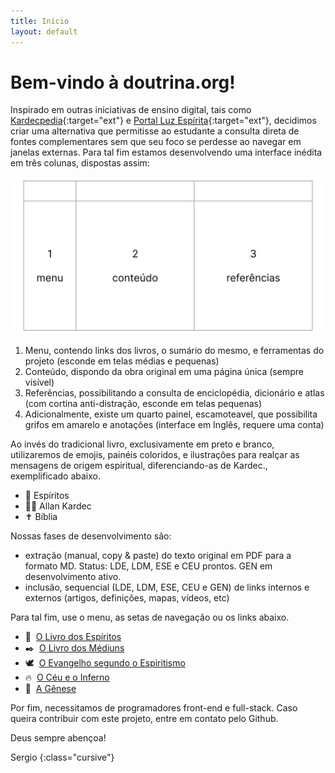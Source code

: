 ```yaml
---
title: Início
layout: default
---
```


<head>
<link rel="preconnect" href="https://fonts.googleapis.com">
<link rel="preconnect" href="https://fonts.gstatic.com" crossorigin>
<link href="https://fonts.googleapis.com/css2?family=Zeyada&display=swap" rel="stylesheet">
<style>
#col1 {background-color: #E6E6E6;}
#col2-body {background-color: #F2F2F2;}
</style>
</head>

# Bem-vindo à doutrina.org!

Inspirado em outras iniciativas de ensino digital, tais como [Kardecpedia](https://kardecpedia.com/pt){:target="ext"} e [Portal Luz Espírita](https://www.luzespirita.org.br/){:target="ext"}, decidimos criar uma alternativa que permitisse ao estudante a consulta direta de fontes complementares sem que seu foco se perdesse ao navegar em janelas externas. Para tal fim estamos desenvolvendo uma interface inédita em três colunas, dispostas assim:

![ilustração de um website com três colunas](./content/images/doutrina-layout.svg)

1.  Menu, contendo links dos livros, o sumário do mesmo, e ferramentas do projeto (esconde em telas médias e pequenas)
2.  Conteúdo, dispondo da obra original em uma página única (sempre visível)
3.  Referências, possibilitando a consulta de enciclopédia, dicionário e atlas (com cortina anti-distração, esconde em telas pequenas)
4.  Adicionalmente, existe um quarto painel, escamoteavel, que possibilita grifos em amarelo e anotações (interface em Inglês, requere uma conta)

Ao invés do tradicional livro, exclusivamente em preto e branco, utilizaremos de emojis, painéis coloridos, e ilustrações para realçar as mensagens de origem espiritual, diferenciando-as de Kardec., exemplificado abaixo.

*   👻 Espíritos
*   👴🏻 Allan Kardec
*   ✝️ Bíblia

Nossas fases de desenvolvimento são:

*   extração (manual, copy & paste) do texto original em PDF para a formato MD. Status: LDE, LDM, ESE e CEU prontos. GEN em desenvolvimento ativo.
*   inclusão, sequencial (LDE, LDM, ESE, CEU e GEN) de links internos e externos (artigos, definições, mapas, vídeos, etc)

Para tal fim, use o menu, as setas de navegação ou os links abaixo.

*   👻  [O Livro dos Espíritos](./1lde.html )
*   ✒️  [O Livro dos Médiuns](./2ldm.html )
*   🕊️  [O Evangelho segundo o Espiritismo](./3ese.html )
*   🔥  [O Céu e o Inferno](./4ceu.html )
*   🌱  [A Gênese](./5gen.html )

Por fim, necessitamos de programadores front-end e full-stack. Caso queira contribuir com este projeto, entre em contato pelo Github.

Deus sempre abençoa!

Sergio
{:class="cursive"}